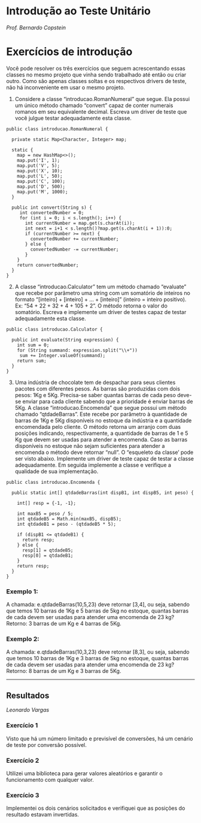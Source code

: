 # Introdução ao Teste Unitário

_Prof. Bernardo Copstein_

# Exercícios de introdução


Você pode resolver os três exercícios que seguem acrescentando essas classes no mesmo projeto que vinha sendo trabalhado
até então ou criar outro. Como são apenas classes soltas e os respectivos drivers de teste, não há inconveniente em usar
o mesmo projeto.

1) Considere a classe “introducao.RomanNumeral” que segue. Ela possui um único método chamado “convert” capaz de conter numerais
   romanos em seu equivalente decimal. Escreva um driver de teste que você julgue testar adequadamente esta classe.
```
public class introducao.RomanNumeral {
 
  private static Map<Character, Integer> map;
 
  static {
    map = new HashMap<>();
    map.put('I', 1);
    map.put('V', 5);
    map.put('X', 10);
    map.put('L', 50);
    map.put('C', 100);
    map.put('D', 500);
    map.put('M', 1000);      
  }
   
  public int convert(String s) {
     int convertedNumber = 0;
     for (int i = 0; i < s.length(); i++) {
       int currentNumber = map.get(s.charAt(i));
       int next = i+1 < s.length()?map.get(s.charAt(i + 1)):0;
       if (currentNumber >= next) {
         convertedNumber += currentNumber;
       } else {
         convertedNumber -= currentNumber; 
       } 
    } 
    return convertedNumber; 
  }
}
```

2) A classe “introducao.Calculator” tem um método chamado “evaluate” que recebe por parâmetro uma string com um somatório de
   inteiros no formato “[inteiro] + [inteiro] + ... + [inteiro]” (inteiro = inteiro positivo). Ex: “54 + 22 + 32 + 4 +
   105 + 2”. O método retorna o valor do somatório. Escreva e implemente um driver de testes capaz de testar adequadamente esta classe.

```
public class introducao.Calculator {

  public int evaluate(String expression) {
    int sum = 0;
    for (String summand: expression.split("\\+"))
     sum += Integer.valueOf(summand);
    return sum;
  }
}
```

3) Uma indústria de chocolate tem de despachar para seus clientes pacotes com diferentes pesos. As barras são produzidas
   com dois pesos: 1Kg e 5Kg. Precisa-se saber quantas barras de cada peso deve-se enviar para cada cliente sabendo que
   a prioridade é enviar barras de 5Kg. A classe “introducao.Encomenda” que segue possui um método chamado “qtdadeBarras”. Este
   recebe por parâmetro à quantidade de barras de 1Kg e 5Kg disponíveis no estoque da indústria e a quantidade
   encomendada pelo cliente. O método retorna um arranjo com duas posições indicando, respectivamente, a quantidade de
   barras de 1 e 5 Kg que devem ser usadas para atender a encomenda. Caso as barras disponíveis no estoque não sejam
   suficientes para atender a encomenda o método deve retornar “null”. O “esqueleto da classe’ pode ser visto abaixo.
   Implemente um driver de teste capaz de testar a classe adequadamente. Em seguida implemente a classe e verifique a
   qualidade de sua implementação.

```
public class introducao.Encomenda {

  public static int[] qtdadeBarras(int dispB1, int dispB5, int peso) {
  
    int[] resp = {-1, -1};

    int maxB5 = peso / 5;
    int qtdadeB5 = Math.min(maxB5, dispB5);
    int qtdadeB1 = peso - (qtdadeB5 * 5);

    if (dispB1 <= qtdadeB1) {
      return resp;
    } else {
      resp[1] = qtdadeB5;
      resp[0] = qtdadeB1;
    }
    return resp;
  }
}
```

### Exemplo 1:

A chamada: e.qtdadeBarras(10,5,23) deve retornar [3,4], ou seja, sabendo que temos 10 barras de 1Kg e 5 barras de 5kg no
estoque, quantas barras de cada devem ser usadas para atender uma encomenda de 23 kg? Retorno: 3 barras de um Kg e 4
barras de 5Kg.

### Exemplo 2:

A chamada: e.qtdadeBarras(10,3,23) deve retornar [8,3], ou seja, sabendo que temos 10 barras de 1Kg e 3 barras de 5kg no
estoque, quantas barras de cada devem ser usadas para atender uma encomenda de 23 kg? Retorno: 8 barras de um Kg e 3
barras de 5Kg.

---
##  Resultados
_Leonardo Vargas_

### Exercício 1
Visto que há um número limitado e previsível de conversões, há um cenário de teste por conversão possível.

### Exercício  2
Utilizei uma biblioteca para gerar valores aleatórios e garantir o funcionamento com qualquer valor.

### Exercício 3
Implementei os dois cenários solicitados e verifiquei que as posições do resultado estavam invertidas.

